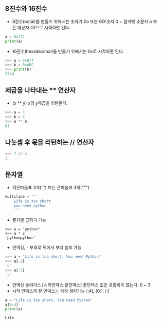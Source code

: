 ## 8진수와 16진수
- 8진수(octal)를 만들기 위해서는 숫자가 0o 또는 0O(숫자 0 + 알파벳 소문자 o 또는 대문자 O)으로 시작하면 된다.
``` python
a = 0o177
print(a)
```
- 16진수(hexadecimal)를 만들기 위해서는 0x로 시작하면 된다.
``` python
>>> a = 0x8ff
>>> b = 0xABC
>>> print(b)
2748
```
## 제곱을 나타내는 ** 연산자
- (x ** y) x의 y제곱을 리턴한다.
``` python
>>> a = 3
>>> b = 4
>>> a ** b
81
```
## 나눗셈 후 몫을 리턴하는 // 연산자
``` python
>>> 7 // 4
1
```
## 문자열
- 작은따옴표 3개(''') 또는 큰따옴표 3개(""")
``` python
multiline = '''
	Life is too short
	you need python
	'''
```
- 문자열 곱하기 가능
```
>>> a = "python"
>>> a * 2
'pythonpython'
```
- 인덱싱, - 부호로 뒤에서 부터 참조 가능
``` python
>>> a = "Life is too short, You need Python"
>>> a[-2]
'o'
>>> a[-5]
'y'
```
- 인덱싱 슬라이스 [시작인덱스:끝인덱스] 끝인덱스 값은 포함하지 않는다. 0 ~ 3
- 시작 인덱스와 끝 인덱스는 각각 생략가능 [:4], [0:]. [:]
``` python
a = "Life is too short, You need Python"
a[0:4]
print(a)

Life
```
